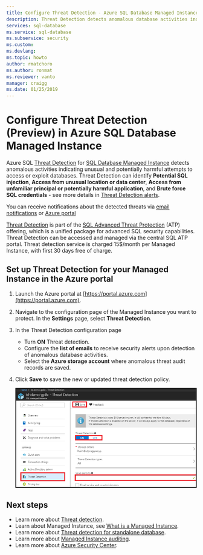 ```yaml
---
title: Configure Threat Detection - Azure SQL Database Managed Instance | Microsoft Docs
description: Threat Detection detects anomalous database activities indicating potential security threats to the database in a Managed Instance. 
services: sql-database
ms.service: sql-database
ms.subservice: security
ms.custom: 
ms.devlang: 
ms.topic: howto
author: rmatchoro
ms.author: ronmat
ms.reviewer: vanto
manager: craigg
ms.date: 01/25/2019
---
```

# Configure Threat Detection (Preview) in Azure SQL Database Managed Instance

Azure SQL [Threat Detection](sql-database-threat-detection-overview.md) for [SQL Database Managed Instance](sql-database-managed-instance-index.yml) detects anomalous activities indicating unusual and potentially harmful attempts to access or exploit databases. Threat Detection can identify **Potential SQL injection**, **Access from unusual location or data center**, **Access from unfamiliar principal or potentially harmful application**, and **Brute force SQL credentials** - see more details in [Threat Detection alerts](sql-database-threat-detection-overview.md#azure-sql-database-threat-detection-alerts).

You can receive notifications about the detected threats via [email notifications](sql-database-threat-detection-overview.md#explore-anomalous-database-activities-upon-detection-of-a-suspicious-event) or [Azure portal](sql-database-threat-detection-overview.md#explore-threat-detection-alerts-for-your-database-in-the-azure-portal)

[Threat Detection](sql-database-threat-detection-overview.md) is part of the [SQL Advanced Threat Protection](sql-advanced-threat-protection.md) (ATP) offering, which is a unified package for advanced SQL security capabilities. Threat Detection can be accessed and managed via the central SQL ATP portal. Threat detection service is charged 15$/month per Managed Instance, with first 30 days free of charge.

## Set up Threat Detection for your Managed Instance in the Azure portal

1. Launch the Azure portal at [https://portal.azure.com](https://portal.azure.com).
2. Navigate to the configuration page of the Managed Instance you want to protect. In the **Settings** page, select **Threat Detection**.
3. In the Threat Detection configuration page
   - Turn **ON** Threat detection.
   - Configure the **list of emails** to receive security alerts upon detection of anomalous database activities.
   - Select the **Azure storage account** where anomalous threat audit records are saved.
4. Click **Save** to save the new or updated threat detection policy.

   ![threat detection](./media/sql-database-managed-instance-threat-detection/threat-detection.png)

## Next steps

- Learn more about [Threat detection](sql-database-threat-detection-overview.md).
- Learn about Managed Instance, see [What is a Managed Instance](sql-database-managed-instance.md).
- Learn more about [Threat detection for standalone database](sql-database-threat-detection.md).
- Learn more about [Managed Instance auditing](https://go.microsoft.com/fwlink/?linkid=869430).
- Learn more about [Azure Security Center](https://docs.microsoft.com/azure/security-center/security-center-intro).
